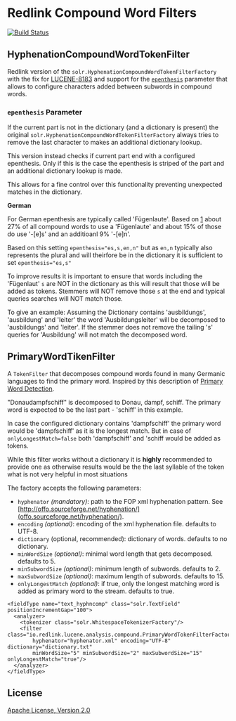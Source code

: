 # Redlink Compound Word Filters

[![Build Status](https://travis-ci.org/redlink-gmbh/solr-compound-word-filter.svg?branch=master)](https://travis-ci.org/redlink-gmbh/solr-compound-word-filter)

## HyphenationCompoundWordTokenFilter

Redlink version of the `solr.HyphenationCompoundWordTokenFilterFactory` with the fix for [LUCENE-8183](https://issues.apache.org/jira/browse/LUCENE-8183) and support for the [`epenthesis`](https://en.wikipedia.org/wiki/Epenthesis) parameter that allows to configure characters added between subwords in compound words.

### `epenthesis` Parameter

If the current part is not in the dictionary (and a dictionary is present) the original `solr.HyphenationCompoundWordTokenFilterFactory` always tries to remove the last character to makes an additional dictionary lookup.

This version instead checks if current part end with a configured epenthesis. Only if this is the case the epenthesis is striped of the part and an additional dictionary lookup is made.

This allows for a fine control over this functionality preventing unexpected matches in the dictionary.

__German__

For German epenthesis are typically called 'Fügenlaute'. Based on [1](https://www.linguistik.hu-berlin.de/de/institut/professuren/korpuslinguistik/lehre/alte_jahrgaenge/ws-2003/hs-phaenomene-deutsch/pdf/phaeno-kp-fugen.pdf) about 27% of all compound words to use a 'Fügenlaute' and about 15% of those do use '-[e]s' and an additioanl 9% '-[e]n'. 

Based on this setting `epenthesis="es,s,en,n"` but as `en,n` typically also represents the plural and will theirfore be in the dictionary it is sufficient to set `epenthesis="es,s"`

To improve results it is important to ensure that words including the 'Fügenlaut' `s` are NOT in the dictionary as this will result that those will be added as tokens. Stemmers will NOT remove those `s` at the end and typical queries searches will NOT match those.

To give an example: Assuming the Dictionary contains 'ausbildungs', 'ausbildung' and 'leiter' the word 'Ausbildungsleiter' will be decomposed to 'ausbildungs' and 'leiter'. If the stemmer does not remove the tailing 's' queries for 'Ausbildung' will not match the decomposed word.

## PrimaryWordTikenFilter

A `TokenFilter` that decomposes compound words found in many Germanic languages to find the primary word. Inspired by this description of [Primary Word Detection](https://developer.s24.com/blog/german_stemming_like_a_pro.html#primary-word-detection-extending-the-token-filter).

"Donaudampfschiff" is decomposed to Donau, dampf, schiff. The primary word is expected to be the last part - 'schiff' in this example. 

In case the configured dictionary contains 'dampfschiff' the primary word would be 'dampfschiff' as it is the longest match. But in case of `onlyLongestMatch=false` both 'dampfschiff' and 'schiff would be added as tokens.

While this filter works without a dictionary it is <b>highly</b> recommended to provide one as otherwise results would be the the last syllable of the token what is not very helpful in most situations

The factory accepts the following parameters:
 * `hyphenator` _(mandatory)_: path to the FOP xml hyphenation pattern. See [http://offo.sourceforge.net/hyphenation/](offo.sourceforge.net/hyphenation/).
* `encoding` _(optional)_: encoding of the xml hyphenation file. defaults to UTF-8.
* `dictionary` (optional, recommended): dictionary of words. defaults to no dictionary.
* `minWordSize` _(optional)_: minimal word length that gets decomposed. defaults to 5.
* `minSubwordSize` _(optional)_: minimum length of subwords. defaults to 2.
* `maxSubwordSize` _(optional)_: maximum length of subwords. defaults to 15.
* `onlyLongestMatch` _(optional)_: if true, only the longest matching word is added as primary word to the stream. defaults to true.

```
<fieldType name="text_hyphncomp" class="solr.TextField" positionIncrementGap="100">
  <analyzer>
    <tokenizer class="solr.WhitespaceTokenizerFactory"/>
    <filter class="io.redlink.lucene.analysis.compound.PrimaryWordTokenFilterFactory"
        hyphenator="hyphenator.xml" encoding="UTF-8" dictionary="dictionary.txt" 
        minWordSize="5" minSubwordSize="2" maxSubwordSize="15" onlyLongestMatch="true"/>
  </analyzer>
</fieldType>
 ``` 
 
 ## License
 
 [Apache License, Version 2.0](https://www.apache.org/licenses/LICENSE-2.0)
 